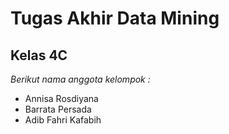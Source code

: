 # Tugas Akhir Data Mining
Kelas 4C
--
*Berikut nama anggota kelompok :*
- Annisa Rosdiyana
- Barrata Persada
- Adib Fahri Kafabih
